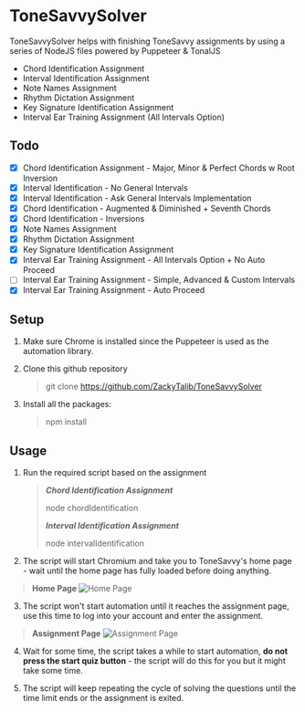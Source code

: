 # ToneSavvySolver

ToneSavvySolver helps with finishing ToneSavvy assignments by using a series of NodeJS files powered by Puppeteer & TonalJS

  - Chord Identification Assignment
  - Interval Identification Assignment
  - Note Names Assignment
  - Rhythm Dictation Assignment
  - Key Signature Identification Assignment
  - Interval Ear Training Assignment (All Intervals Option)

## Todo

- [x] Chord Identification Assignment - Major, Minor & Perfect Chords w Root Inversion
- [x] Interval Identification - No General Intervals
- [x] Interval Identification - Ask General Intervals Implementation
- [x] Chord Identification - Augmented & Diminished + Seventh Chords
- [x] Chord Identification - Inversions
- [x] Note Names Assignment
- [x] Rhythm Dictation Assignment
- [x] Key Signature Identification Assignment
- [x] Interval Ear Training Assignment - All Intervals Option + No Auto Proceed
- [ ] Interval Ear Training Assignment - Simple, Advanced & Custom Intervals
- [x] Interval Ear Training Assignment - Auto Proceed

## Setup
1. Make sure Chrome is installed since the Puppeteer is used as the automation library.

2. Clone this github repository
    > git clone https://github.com/ZackyTalib/ToneSavvySolver

3. Install all the packages:
    > npm install

## Usage

1. Run the required script based on the assignment
    > ***Chord Identification Assignment***
    >
    > node chordIdentification
    >
    > ***Interval Identification Assignment***
    >
    > node intervalIdentification

2. The script will start Chromium and take you to ToneSavvy's home page - wait until the home page has fully loaded before doing anything.

> **Home Page**
> ![Home Page](https://i.ibb.co/fxRYH43/4.png)

3. The script won't start automation until it reaches the assignment page, use this time to log into your account and enter the assignment.

> **Assignment Page**
> ![Assignment Page](https://i.ibb.co/J5nKCbm/5.png)

4. Wait for some time, the script takes a while to start automation, **do not press the start quiz button** - the script will do this for you but it might take some time.

5. The script will keep repeating the cycle of solving the questions until the time limit ends or the assignment is exited.
